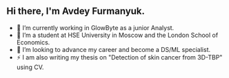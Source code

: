 ## Hi there, I'm Avdey Furmanyuk.

<!--
**avdeyFur/avdeyFur** is a ✨ _special_ ✨ repository because its `README.md` (this file) appears on your GitHub profile.

- 🔭 I’m currently working in GlowByte as a junior Analyst. 
- 🌱 I’m currently a student in HSE university in Moscow and London School of Economics.
- 👯 I’m looking to advancing in my career and becoming a DS/ML specialist.
- 🤔 I’m looking for help with ...
- 💬 Ask me about ...
- 📫 How to reach me: ...
- 😄 Pronouns: ...
- ⚡ Fun fact: ...
-->
- 🔭 I’m currently working in GlowByte as a junior Analyst. 
- 🌱 I’m a student at HSE University in Moscow and the London School of Economics.
- 👯 I’m looking to advance my career and become a DS/ML specialist.
- ⚡ I am also writing my thesis on "Detection of skin cancer from 3D-TBP" using CV. 
